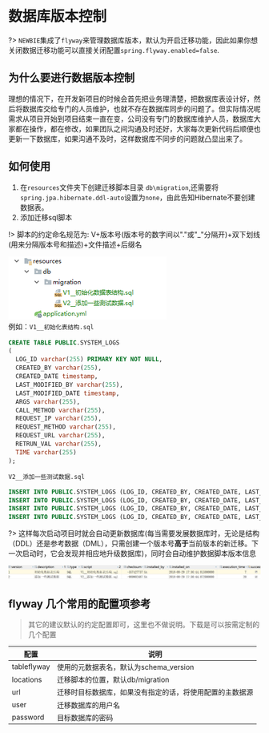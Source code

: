 # 数据库版本控制

?> `NEWBIE`集成了`flyway`来管理数据库版本，默认为开启迁移功能，因此如果你想关闭数据迁移功能可以直接关闭配置`spring.flyway.enabled=false`.

## 为什么要进行数据版本控制
理想的情况下，在开发新项目的时候会首先把业务理清楚，把数据库表设计好，然后将数据库交给专门的人员维护，也就不存在数据库同步的问题了。但实际情况呢需求从项目开始到项目结束一直在变，公司没有专门的数据库维护人员，数据库大家都在操作，都在修改，如果团队之间沟通及时还好，大家每次更新代码后顺便也更新一下数据库，如果沟通不及时，这样数据库不同步的问题就凸显出来了。
## 如何使用

1. 在`resources`文件夹下创建迁移脚本目录 `db\migration`,还需要将`spring.jpa.hibernate.ddl-auto`设置为`none`，由此告知Hibernate不要创建数据表。
1. 添加迁移sql脚本

!> 脚本的约定命名规范为: V+版本号(版本号的数字间以"."或"_"分隔开)+双下划线(用来分隔版本号和描述)+文件描述+后缀名

 ![](../_img/migration_v.png)      
例如：`V1__初始化表结构.sql`
``` V1__初始化表结构.sql
CREATE TABLE PUBLIC.SYSTEM_LOGS
(
  LOG_ID varchar(255) PRIMARY KEY NOT NULL,
  CREATED_BY varchar(255),
  CREATED_DATE timestamp,
  LAST_MODIFIED_BY varchar(255),
  LAST_MODIFIED_DATE timestamp,
  ARGS varchar(255),
  CALL_METHOD varchar(255),
  REQUEST_IP varchar(255),
  REQUEST_METHOD varchar(255),
  REQUEST_URL varchar(255),
  RETRUN_VAL varchar(255),
  TIME varchar(255)
);
```
`V2__添加一些测试数据.sql`

``` V2__添加一些测试数据.sql
INSERT INTO PUBLIC.SYSTEM_LOGS (LOG_ID, CREATED_BY, CREATED_DATE, LAST_MODIFIED_BY, LAST_MODIFIED_DATE, ARGS, CALL_METHOD, REQUEST_IP, REQUEST_METHOD, REQUEST_URL, RETRUN_VAL, TIME) VALUES ('8a80cb816560652a0165606604ba0000', 'developer', '2018-08-22 14:50:23.105000000', 'developer', '2018-08-22 14:50:23.105000000', '[]', 'com.NEWBIE.controllers.BlogController.blogs', '127.0.0.1', 'GET', 'http://127.0.0.1:8081/api/v1.0/blogs', 'com.NEWBIE.core.dto.JsonResult@743ef40e', '182');
INSERT INTO PUBLIC.SYSTEM_LOGS (LOG_ID, CREATED_BY, CREATED_DATE, LAST_MODIFIED_BY, LAST_MODIFIED_DATE, ARGS, CALL_METHOD, REQUEST_IP, REQUEST_METHOD, REQUEST_URL, RETRUN_VAL, TIME) VALUES ('8a80cb8165607c7a0165607ebf4d0000', 'developer', '2018-08-22 15:17:23.916000000', 'developer', '2018-08-22 15:17:23.916000000', '[BlogInputDto(url=第一篇博客地址)]', 'com.NEWBIE.controllers.BlogController.add', '127.0.0.1', 'POST', 'http://127.0.0.1:8081/api/v1.0/blogs', 'com.NEWBIE.core.dto.JsonResult@17b61a09', '185');
INSERT INTO PUBLIC.SYSTEM_LOGS (LOG_ID, CREATED_BY, CREATED_DATE, LAST_MODIFIED_BY, LAST_MODIFIED_DATE, ARGS, CALL_METHOD, REQUEST_IP, REQUEST_METHOD, REQUEST_URL, RETRUN_VAL, TIME) VALUES ('8a80cb816564b01d016564b16c460000', 'developer', '2018-08-23 10:51:13.861000000', 'developer', '2018-08-23 10:51:13.861000000', '[BlogInputDto(url=测试url)]', 'com.NEWBIE.controllers.BlogController.add', '127.0.0.1', 'POST', 'http://127.0.0.1:8081/api/v1.0/blogs', 'com.NEWBIE.core.dto.ResponseResult@380e6f1b', '215');
INSERT INTO PUBLIC.SYSTEM_LOGS (LOG_ID, CREATED_BY, CREATED_DATE, LAST_MODIFIED_BY, LAST_MODIFIED_DATE, ARGS, CALL_METHOD, REQUEST_IP, REQUEST_METHOD, REQUEST_URL, RETRUN_VAL, TIME) VALUES ('8a80cb816564b1cb016564b239280000', 'developer', '2018-08-23 10:52:06.312000000', 'developer', '2018-08-23 10:52:06.312000000', '[BlogInputDto(url=测试3url)]', 'com.NEWBIE.controllers.BlogController.add', '127.0.0.1', 'POST', 'http://127.0.0.1:8081/api/v1.0/blogs', 'com.NEWBIE.core.dto.ResponseResult@6118aa4c', '169');
```

?> 这样每次启动项目时就会自动更新数据库(每当需要发展数据库时，无论是结构（DDL）还是参考数据（DML），只需创建一个版本号**高于**当前版本的新迁移。下一次启动时，它会发现并相应地升级数据库)，同时会自动维护数据脚本版本信息

![](../_img/migration.jpg)


## flyway 几个常用的配置项参考
> 其它的建议默认的约定配置即可，这里也不做说明。下载是可以按需定制的几个配置

| 配置 | 说明 |
| ------ | ------ |
| tableflyway | 使用的元数据表名，默认为schema_version   |
| locations | 迁移脚本的位置，默认db/migration  |
| url | 迁移时目标数据库，如果没有指定的话，将使用配置的主数据源   |
| user |  迁移数据库的用户名  |
| password | 目标数据库的密码   |

